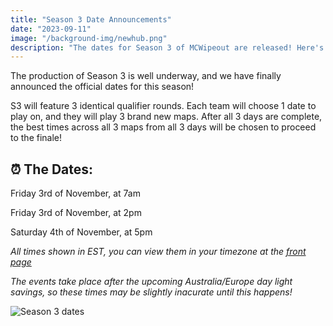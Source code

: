 ```yaml
---
title: "Season 3 Date Announcements"
date: "2023-09-11"
image: "/background-img/newhub.png"
description: "The dates for Season 3 of MCWipeout are released! Here's what you need to know."
---
```

The production of Season 3 is well underway, and we have finally announced the official dates for this season!

S3 will feature 3 identical qualifier rounds. Each team will choose 1 date to play on, and they will play 3 brand new maps. After all 3 days are complete, the best times across all 3 maps from all 3 days will be chosen to proceed to the finale!

## ⏰ The Dates:

Friday 3rd of November, at 7am

Friday 3rd of November, at 2pm

Saturday 4th of November, at 5pm

*All times shown in EST, you can view them in your timezone at the [front page](https://www.mcwipeout.com/)*

*The events take place after the upcoming Australia/Europe day light savings, so these times may be slightly inacurate until this happens!*

![Season 3 dates](/background-img/s3dates.png)